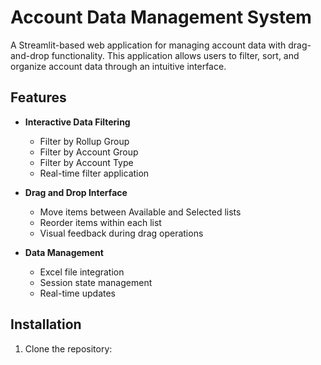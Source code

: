 # Account Data Management System

A Streamlit-based web application for managing account data with drag-and-drop functionality. This application allows users to filter, sort, and organize account data through an intuitive interface.

## Features

- **Interactive Data Filtering**
  - Filter by Rollup Group
  - Filter by Account Group
  - Filter by Account Type
  - Real-time filter application

- **Drag and Drop Interface**
  - Move items between Available and Selected lists
  - Reorder items within each list
  - Visual feedback during drag operations

- **Data Management**
  - Excel file integration
  - Session state management
  - Real-time updates

## Installation

1. Clone the repository:
